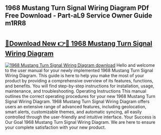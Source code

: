 ## 1968 Mustang Turn Signal Wiring Diagram PDf Free Download - Part-aL9 Service Owner Guide m1RR8

# <h2><a href="http://dfo9c3.blite.top/?on=1968+Mustang+Turn+Signal+Wiring+Diagram">🔗Download New 👉🔴 1968 Mustang Turn Signal Wiring Diagram</a></h2>

[![1968 Mustang Turn Signal Wiring Diagram download](https://i.imgur.com/lujVjoI.png)](http://dfo9c3.blite.top/?on=1968+Mustang+Turn+Signal+Wiring+Diagram)
Hello and welcome to the user manual for your newly implemented 1968 Mustang Turn Signal Wiring Diagram. This guide is here to help you make the most of your product by providing a comprehensive overview of its features, functions, and benefits. You will find step-by-step instructions for installation, usage, maintenance, and troubleshooting. Operating Instructions This manual outlines the correct operating procedures for your new 1968 Mustang Turn Signal Wiring Diagram. 1968 Mustang Turn Signal Wiring Diagram offers users an extensive range of advanced features, including geolocation, smart alerts, customizable themes, and automatic syncing, all easily controlled through the user-friendly and intuitive interface. Your Success is Our Goal 1968 Mustang Turn Signal Wiring Diagram. We are here to ensure your complete satisfaction with your new product.
